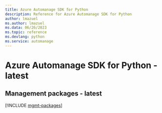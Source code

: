 ```yaml
---
title: Azure Automanage SDK for Python
description: Reference for Azure Automanage SDK for Python
author: lmazuel
ms.author: lmazuel
ms.data: 06/26/2023
ms.topic: reference
ms.devlang: python
ms.service: automanage
---
```

# Azure Automanage SDK for Python - latest

## Management packages - latest
[!INCLUDE [mgmt-packages](automanage-mgmt-index.md)]